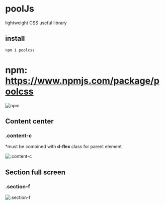 # poolJs
lightweight CSS useful library 

## install 
`npm i poolcss`
# npm: https://www.npmjs.com/package/poolcss
![npm](https://upload.wikimedia.org/wikipedia/commons/thumb/d/db/Npm-logo.svg/1200px-Npm-logo.svg.png)



## Content center
### .content-c

*must be combined with **d-flex** class for parent element 

![.content-c](https://github.com/AvgustPol/poolcss/blob/master/Readme/Images/.content-c.png?raw=true)


## Section full screen
### .section-f

![.section-f](https://github.com/AvgustPol/poolcss/blob/master/Readme/Images/.section-f.png?raw=true)
